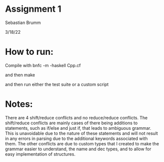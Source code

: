 # Assignment 1

Sebastian Brumm

3/18/22


# How to run:

Compile with bnfc -m -haskell Cpp.cf

and then make

and then run either the test suite or a custom script


# Notes:

There are 4 shift/reduce conflicts and no reduce/reduce conflicts. The shift/reduce conflicts are mainly cases of there being additions to statements, such as if/else and just if, that leads to ambiguous grammar. This is unavoidable due to the nature of these statements and will not result in any errors in parsing due to the additional keywords associated with them. The other conflicts are due to custom types that I created to make the grammar easier to understand, the name and dec types, and to allow for easy implementation of structures.

